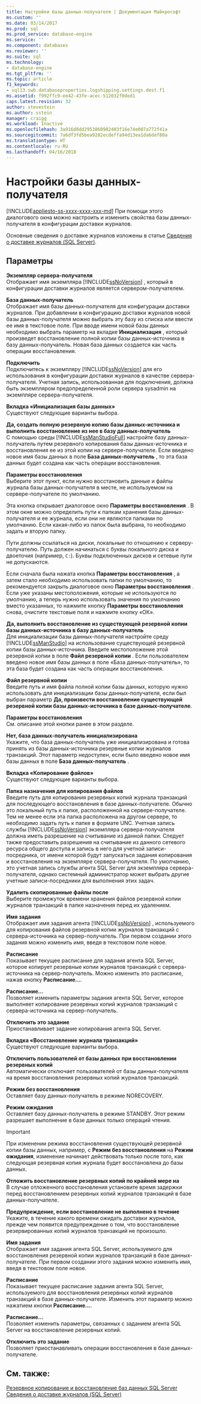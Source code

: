 ```yaml
---
title: Настройки базы данных-получателя | Документация Майкрософт
ms.custom: ''
ms.date: 03/14/2017
ms.prod: sql
ms.prod_service: database-engine
ms.service: ''
ms.component: databases
ms.reviewer: ''
ms.suite: sql
ms.technology:
- database-engine
ms.tgt_pltfrm: ''
ms.topic: article
f1_keywords:
- sql13.swb.databaseproperties.logshipping.settings.dest.f1
ms.assetid: f992ffc9-ee42-43fe-acec-512032f0ded1
caps.latest.revision: 32
author: stevestein
ms.author: sstein
manager: craigg
ms.workload: Inactive
ms.openlocfilehash: 3a916d8dd2953860982403f16e74e007a772f41a
ms.sourcegitcommit: 7a6df3fd5bea9282ecdeffa94d13ea1da6def80a
ms.translationtype: HT
ms.contentlocale: ru-RU
ms.lasthandoff: 04/16/2018
---
```

# <a name="secondary-database-settings"></a>Настройки базы данных-получателя
[!INCLUDE[appliesto-ss-xxxx-xxxx-xxx-md](../../includes/appliesto-ss-xxxx-xxxx-xxx-md.md)]
  При помощи этого диалогового окна можно настроить и изменить свойства базы данных-получателя в конфигурации доставки журналов.  
  
 Основные сведения о доставке журналов изложены в статье [Сведения о доставке журналов (SQL Server)](../../database-engine/log-shipping/about-log-shipping-sql-server.md).  
  
## <a name="options"></a>Параметры  
 **Экземпляр сервера-получателя**  
 Отображает имя экземпляра [!INCLUDE[ssNoVersion](../../includes/ssnoversion-md.md)] , который в конфигурации доставки журналов является сервером-получателем.  
  
 **База данных-получатель**  
 Отображает имя базы данных-получателя для конфигурации доставки журналов. При добавлении в конфигурацию доставки журналов новой базы данных-получателя можно выбрать эту базу из списка или ввести ее имя в текстовое поле. При вводе имени новой базы данных необходимо выбрать параметр на вкладке **Инициализация** , который произведет восстановление полной копии базы данных-источника в базу данных-получатель. Новая база данных создается как часть операции восстановления.  
  
 **Подключить**  
 Подключитесь к экземпляру [!INCLUDE[ssNoVersion](../../includes/ssnoversion-md.md)] для его использования в конфигурации доставки журналов в качестве сервера-получателя. Учетная запись, использованная для подключения, должна быть экземпляром предопределенной роли сервера sysadmin на экземпляре сервера-получателя.  
  
 **Вкладка «Инициализация базы данных»**  
 Существуют следующие варианты выбора.  
  
 **Да, создать полную резервную копию базы данных-источника и выполнить восстановление из нее в базу данных-получатель**  
 С помощью среды [!INCLUDE[ssManStudioFull](../../includes/ssmanstudiofull-md.md)] настройте базу данных-получатель путем резервного копирования базы данных-источника и восстановления ее из этой копии на сервере-получателе. Если введено новое имя базы данных в поле **База данных-получатель** , то эта база данных будет создана как часть операции восстановления.  
  
 **Параметры восстановления**  
 Выберите этот пункт, если нужно восстановить данные и файлы журнала базы данных-получателя в месте, не используемом на сервере-получателе по умолчанию.  
  
 Эта кнопка открывает диалоговое окно **Параметры восстановления** . В этом окне можно определить пути к папкам хранения базы данных-получателя и ее журнала, если они не являются папками по умолчанию. Если какая-либо из папок была выбрана, то необходимо задать и вторую папку.  
  
 Пути должны ссылаться на диски, локальные по отношению к серверу-получателю. Путь должен начинаться с буквы локального диска и двоеточия (например, `C:`). Буквы подключенных дисков и сетевые пути не допускаются.  
  
 Если сначала была нажата кнопка **Параметры восстановления** , а затем стало необходимо использовать папки по умолчанию, то рекомендуется закрыть диалоговое окно **Параметры восстановления** . Если уже указаны местоположения, которые не используются по умолчанию, а теперь нужно использовать значения по умолчанию вместо указанных, то нажмите кнопку **Параметры восстановления** снова, очистите текстовые поля и нажмите кнопку «ОК».  
  
 **Да, выполнить восстановление из существующей резервной копии базы данных-источника в базу данных-получатель**  
 Для инициализации базы данных-получателя настройте среду [!INCLUDE[ssManStudio](../../includes/ssmanstudio-md.md)] на использование существующей резервной копии базы данных-источника. Введите местоположение этой резервной копии в поле **Файл резервной копии** . Если пользователем введено новое имя базы данных в поле «База данных-получатель», то эта база будет создана как часть операции восстановления.  
  
 **Файл резервной копии**  
 Введите путь и имя файла полной копии базы данных, которую нужно использовать для инициализации базы данных-получателя, если был выбран параметр **Да, произвести восстановление существующей резервной копии базы данных-источника в базе данных-получателе**.  
  
 **Параметры восстановления**  
 См. описание этой кнопки ранее в этом разделе.  
  
 **Нет, база данных-получатель инициализирована**  
 Укажите, что база данных-получатель уже инициализирована и готова принять из базы данных-источника резервные копии журналов транзакций. Этот параметр недоступен, если было введено новое имя базы данных в поле **База данных-получатель** .  
  
 **Вкладка «Копирование файлов»**  
 Существуют следующие варианты выбора.  
  
 **Папка назначения для копирования файлов**  
 Введите путь для копирования резервных копий журнала транзакций для последующего восстановления в базе данных-получателе. Обычно это локальный путь к папке, расположенной на сервере-получателе. Тем не менее если эта папка расположена на другом сервере, то необходимо задать путь к папке в формате UNC. Учетная запись службы [!INCLUDE[ssNoVersion](../../includes/ssnoversion-md.md)] экземпляра сервера-получателя должна иметь разрешение на считывание из данной папки. Следует также предоставить разрешения на считывание из данного сетевого ресурса общего доступа и запись в него для учетной записи-посредника, от имени которой будут запускаться задания копирования и восстановления на экземпляре сервера-получателя. По умолчанию, это учетная запись службы агента SQL Server для экземпляра сервера-получателя, однако системный администратор может выбрать другие учетные записи-посредники для выполнения этих задач.  
  
 **Удалить скопированные файлы после**  
 Выберите промежуток времени хранения файлов резервной копии журналов транзакций в папке назначения перед их удалением.  
  
 **Имя задания**  
 Отображает имя задания агента [!INCLUDE[ssNoVersion](../../includes/ssnoversion-md.md)] , используемого для копирования файлов резервной копии журналов транзакций с сервера-источника на сервер-получатель. При первом создании этого задания можно изменить имя, введя в текстовом поле новое.  
  
 **Расписание**  
 Показывает текущее расписание для задания агента SQL Server, которое копирует резервные копии журналов транзакций с сервера-источника на сервер-получатель. Можно изменить это расписание, нажав кнопку **Расписание...**.  
  
 **Расписание...**  
 Позволяет изменить параметры задания агента SQL Server, которое выполняет копирование резервных копий журналов транзакций с сервера-источника на сервер-получатель.  
  
 **Отключить это задание**  
 Приостанавливает задание копирования агента SQL Server.  
  
 **Вкладка «Восстановление журнала транзакций»**  
 Существуют следующие варианты выбора.  
  
 **Отключить пользователей от базы данных при восстановлении резервных копий**  
 Автоматически отключает пользователей от базы данных-получателя на время восстановления резервных копий журналов транзакций.  
  
 **Режим без восстановления**  
 Оставляет базу данных-получатель в режиме NORECOVERY.  
  
 **Режим ожидания**  
 Оставляет базу данных-получатель в режиме STANDBY. Этот режим разрешает выполнение в базе данных только операций чтения.  
  
> [!IMPORTANT]  
>  При изменении режима восстановления существующей резервной копии базы данных, например, с **Режим без восстановления** на **Режим ожидания**, изменение начинает действовать только после того, как следующая резервная копия журнала будет восстановлена до базы данных.  
  
 **Отложить восстановление резервных копий по крайней мере на**  
 В случае отложенного восстановления установите время задержки перед восстановлением резервных копий журналов транзакций в базе данных-получателе.  
  
 **Предупреждение, если восстановление не выполнено в течение**  
 Укажите, в течение какого времени ожидать доставки журналов, прежде чем появится предупреждение о том, что восстановление резервированных копий журналов транзакций не произошло.  
  
 **Имя задания**  
 Отображает имя задания агента SQL Server, используемого для восстановления резервной копии журналов транзакций в базе данных-получателе. При первом создании этого задания можно изменить имя, введя в текстовом поле новое.  
  
 **Расписание**  
 Показывает текущее расписание задания агента SQL Server, используемого для восстановления резервных копий журналов транзакций в базе данных-получателе. Изменить этот параметр можно нажатием кнопки **Расписание...**.  
  
 **Расписание...**  
 Позволяет изменить параметры, связанных с заданием агента SQL Server на восстановление резервных копий.  
  
 **Отключить это задание**  
 Позволяет приостанавливать операции восстановления в базе данных-получателе.  
  
## <a name="see-also"></a>См. также:  
 [Резервное копирование и восстановление баз данных SQL Server](../../relational-databases/backup-restore/back-up-and-restore-of-sql-server-databases.md)   
 [Сведения о доставке журналов (SQL Server)](../../database-engine/log-shipping/about-log-shipping-sql-server.md)  
  
  
